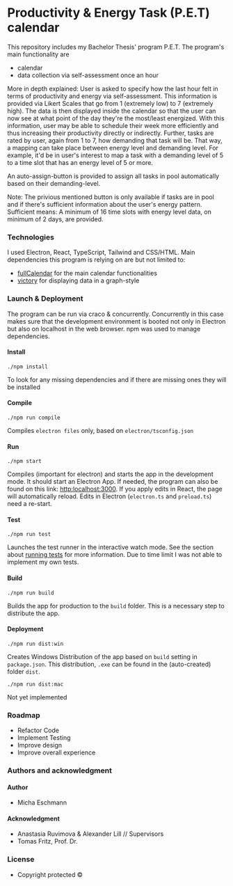# Productivity & Energy Task (P.E.T) calendar
This repository includes my Bachelor Thesis' program P.E.T. The program's main functionality are
- calendar
- data collection via self-assessment once an hour

More in depth explained: User is asked to specify how the last hour felt in terms of productivity and energy via self-assessment. This information is provided via Likert Scales that go from 1 (extremely low) to 7 (extremely high). The data is then displayed inside the calendar so that the user can now see at what point of the day they're the most/least energized. With this information, user may be able to schedule their week more efficiently and thus increasing their productivity directly or indirectly. 
Further, tasks are rated by user, again from 1 to 7, how demanding that task will be. That way, a mapping can take place between energy level and demanding level. For example, it'd be in user's interest to map a task with a demanding level of 5 to a time slot that has an energy level of 5 or more.

An auto-assign-button is provided to assign all tasks in pool automatically based on their demanding-level. 

Note: The privious mentioned button is only available if tasks are in pool and if there's sufficient information about the user's energy pattern. Sufficient means: A minimum of 16 time slots with energy level data, on minimum of 2 days, are provided. 

### Technologies
I used Electron, React, TypeScript, Tailwind and CSS/HTML. Main dependencies this program is relying on are but not limited to:
- [fullCalendar](https://fullcalendar.io/) for the main calendar functionalities
- [victory](https://formidable.com/open-source/victory/) for displaying data in a graph-style

### Launch & Deployment
The program can be run via craco & concurrently. Concurrently in this case makes sure that the development environment is booted not only in Electron but also on localhost in the web browser.
npm was used to manage dependencies.

#### Install
```
./npm install
```
To look for any missing dependencies and if there are missing ones they will be installed

#### Compile
```
./npm run compile
```
Compiles `electron files` only, based on `electron/tsconfig.json`

#### Run
```
./npm start
```
Compiles (important for electron) and starts the app in the development mode. It should start an Electron App. If needed, the program can also be found on this link: [http:localhost:3000](http://localhost:3000). 
If you apply edits in React, the page will automatically reload. Edits in Electron (`electron.ts` and `preload.ts`) need a re-start. 

#### Test
```
./npm run test
```
Launches the test runner in the interactive watch mode.
See the section about [running tests](https://create-react-app.dev/docs/running-tests/) for more information.
Due to time limit I was not able to implement my own tests.

#### Build
```
./npm run build
```
Builds the app for production to the `build` folder. This is a necessary step to distribute the app.

#### Deployment
```
./npm run dist:win
```
Creates Windows Distribution of the app based on `build` setting in `package.json`. This distribution, `.exe` can be found in the (auto-created) folder `dist`.

```
./npm run dist:mac
```
Not yet implemented 


### Roadmap
- Refactor Code
- Implement Testing
- Improve design
- Improve overall experience

### Authors and acknowledgment
#### Author
- Micha Eschmann

#### Acknowledgment
- Anastasia Ruvimova & Alexander Lill  // Supervisors
- Tomas Fritz, Prof. Dr.

### License
- Copyright protected &copy;
